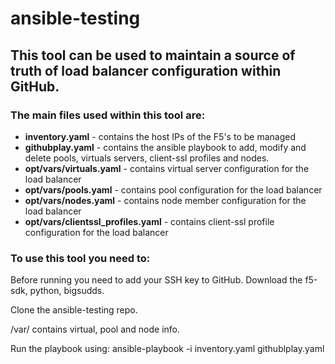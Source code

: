# ansible-testing

## This tool can be used to maintain a source of truth of load balancer configuration within GitHub.

### The main files used within this tool are:

- **inventory.yaml** - contains the host IPs of the F5's to be managed
- **githubplay.yaml** - contains the ansible playbook to add, modify and delete pools, virtuals servers, client-ssl profiles and nodes.
- **opt/vars/virtuals.yaml** - contains virtual server configuration for the load balancer
- **opt/vars/pools.yaml** - contains pool configuration for the load balancer
- **opt/vars/nodes.yaml** - contains node member configuration for the load balancer
- **opt/vars/clientssl_profiles.yaml** - contains client-ssl profile configuration for the load balancer

### To use this tool you need to:

Before running you need to add your SSH key to GitHub. Download the f5-sdk, python, bigsudds.

Clone the ansible-testing repo.

/var/ contains virtual, pool and node info.

Run the playbook using: ansible-playbook -i inventory.yaml githublplay.yaml 
